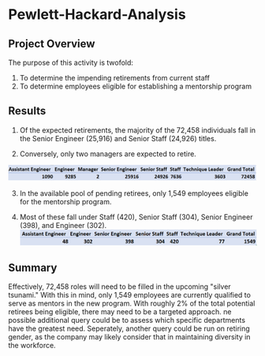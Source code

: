 # Pewlett-Hackard-Analysis

## Project Overview
The purpose of this activity is twofold:
1. To determine the impending retirements from current staff
2. To determine employees eligible for establishing a mentorship program

## Results
1. Of the expected retirements, the majority of the 72,458 individuals fall in the Senior Engineer (25,916) and Senior Staff (24,926) titles.

2. Conversely, only two managers are expected to retire.

![](title_count.png)


3. In the available pool of pending retirees, only 1,549 employees eligible for the mentorship program.

4. Most of these fall under Staff (420), Senior Staff (304), Senior Engineer (398), and Engineer (302).
![](mentor_title.png)

## Summary
Effectively, 72,458 roles will need to be filled in the upcoming "silver tsunami."  With this in mind, only 1,549 employees are currently qualified to serve as mentors in the new program.  With roughly 2% of the total potential retirees being eligible, there may need to be a targeted approach.  ne possible additional query could be to assess which specific departments have the greatest need.  Seperately, another query could be run on retiring gender, as the company may likely consider that in maintaining diversity in the workforce.
